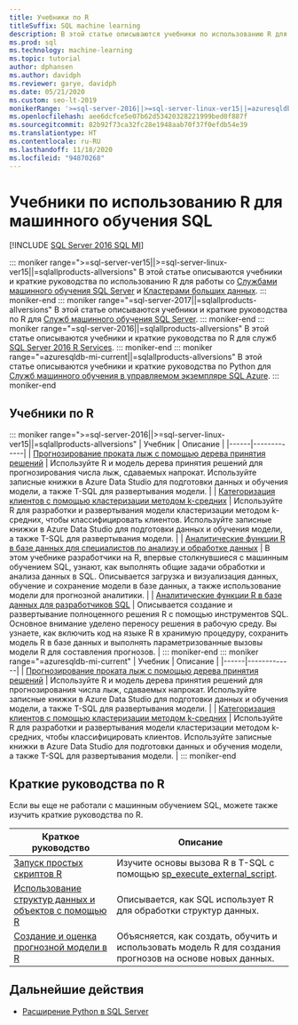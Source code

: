 ```yaml
---
title: Учебники по R
titleSuffix: SQL machine learning
description: В этой статье описываются учебники по использованию R для машинного обучения SQL. Узнайте, как выполнять сценарии и создавать модели машинного обучения.
ms.prod: sql
ms.technology: machine-learning
ms.topic: tutorial
author: dphansen
ms.author: davidph
ms.reviewer: garye, davidph
ms.date: 05/21/2020
ms.custom: seo-lt-2019
monikerRange: '>=sql-server-2016||>=sql-server-linux-ver15||=azuresqldb-mi-current||=sqlallproducts-allversions'
ms.openlocfilehash: aee6dcfce5e07b62d53420328221999bed0f887f
ms.sourcegitcommit: 82b92f73ca32fc28e1948aab70f37f0efdb54e39
ms.translationtype: HT
ms.contentlocale: ru-RU
ms.lasthandoff: 11/18/2020
ms.locfileid: "94870268"
---
```

# <a name="r-tutorials-for-sql-machine-learning"></a>Учебники по использованию R для машинного обучения SQL
[!INCLUDE [SQL Server 2016 SQL MI](../../includes/applies-to-version/sqlserver2016-asdbmi.md)]

::: moniker range=">=sql-server-ver15||>=sql-server-linux-ver15||=sqlallproducts-allversions"
В этой статье описываются учебники и краткие руководства по использованию R для работы со [Службами машинного обучения SQL Server](../sql-server-machine-learning-services.md) и [Кластерами больших данных](../../big-data-cluster/machine-learning-services.md).
::: moniker-end
::: moniker range="=sql-server-2017||=sqlallproducts-allversions"
В этой статье описываются учебники и краткие руководства по R для [Служб машинного обучения SQL Server](../sql-server-machine-learning-services.md).
::: moniker-end
::: moniker range="=sql-server-2016||=sqlallproducts-allversions"
В этой статье описываются учебники и краткие руководства по R для служб [SQL Server 2016 R Services](../r/sql-server-r-services.md).
::: moniker-end
::: moniker range="=azuresqldb-mi-current||=sqlallproducts-allversions"
В этой статье описываются учебники и краткие руководства по Python для [Служб машинного обучения в управляемом экземпляре SQL Azure](/azure/azure-sql/managed-instance/machine-learning-services-overview).
::: moniker-end

<a name="bkmk_sqltutorials"></a>

## <a name="r-tutorials"></a>Учебники по R

::: moniker range=">=sql-server-2016||>=sql-server-linux-ver15||=sqlallproducts-allversions"
| Учебник | Описание |
|------|-------------|
| [Прогнозирование проката лыж с помощью дерева принятия решений](r-predictive-model-introduction.md) | Используйте R и модель дерева принятия решений для прогнозирования числа лыж, сдаваемых напрокат. Используйте записные книжки в Azure Data Studio для подготовки данных и обучения модели, а также T-SQL для развертывания модели. |
| [Категоризация клиентов с помощью кластеризации методом k-средних](r-clustering-model-introduction.md) | Используйте R для разработки и развертывания модели кластеризации методом k-средних, чтобы классифицировать клиентов. Используйте записные книжки в Azure Data Studio для подготовки данных и обучения модели, а также T-SQL для развертывания модели. |
| [Аналитические функции R в базе данных для специалистов по анализу и обработке данных](../tutorials/walkthrough-data-science-end-to-end-walkthrough.md) | В этом учебнике разработчики на R, впервые столкнувшиеся с машинным обучением SQL, узнают, как выполнять общие задачи обработки и анализа данных в SQL. Описывается загрузка и визуализация данных, обучение и сохранение модели в базе данных, а также использование модели для прогнозной аналитики. |
| [Аналитические функции R в базе данных для разработчиков SQL](../tutorials/r-taxi-classification-introduction.md) | Описывается создание и развертывание полноценного решения R с помощью инструментов SQL. Основное внимание уделено переносу решения в рабочую среду. Вы узнаете, как включить код на языке R в хранимую процедуру, сохранить модель R в базе данных и выполнять параметризованные вызовы модели R для составления прогнозов. |
::: moniker-end
::: moniker range="=azuresqldb-mi-current"
| Учебник | Описание |
|------|-------------|
| [Прогнозирование проката лыж с помощью дерева принятия решений](r-predictive-model-introduction.md) | Используйте R и модель дерева принятия решений для прогнозирования числа лыж, сдаваемых напрокат. Используйте записные книжки в Azure Data Studio для подготовки данных и обучения модели, а также T-SQL для развертывания модели. |
| [Категоризация клиентов с помощью кластеризации методом k-средних](r-clustering-model-introduction.md) | Используйте R для разработки и развертывания модели кластеризации методом k-средних, чтобы классифицировать клиентов. Используйте записные книжки в Azure Data Studio для подготовки данных и обучения модели, а также T-SQL для развертывания модели. |
::: moniker-end

## <a name="r-quickstarts"></a>Краткие руководства по R

Если вы еще не работали с машинным обучением SQL, можете также изучить краткие руководства по R.

| Краткое руководство | Описание |
|-|-|
| [Запуск простых скриптов R](quickstart-r-create-script.md) | Изучите основы вызова R в T-SQL с помощью [sp_execute_external_script](../../relational-databases/system-stored-procedures/sp-execute-external-script-transact-sql.md). |
| [Использование структур данных и объектов с помощью R](quickstart-r-data-types-and-objects.md) | Описывается, как SQL использует R для обработки структур данных. |
| [Создание и оценка прогнозной модели в R](quickstart-r-data-types-and-objects.md) | Объясняется, как создать, обучить и использовать модель R для создания прогнозов на основе новых данных. |

## <a name="next-steps"></a>Дальнейшие действия

+ [Расширение Python в SQL Server](../concepts/extension-r.md)
